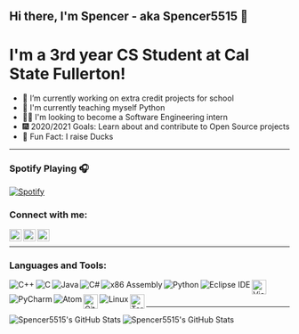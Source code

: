 ## Hi there, I'm Spencer - aka Spencer5515 👋

# I'm a 3rd year CS Student at Cal State Fullerton!

- 🔭 I’m currently working on extra credit projects for school
- 🌾 I'm currently teaching myself Python
- 👨‍💻 I'm looking to become a Software Engineering intern
- 🎆 2020/2021 Goals: Learn about and contribute to Open Source projects
- 🦆 Fun Fact: I raise Ducks

---

### Spotify Playing 🎧
[![Spotify](https://novatorem-git-master.spencer5515.vercel.app/api/spotify)](https://open.spotify.com/user/frostieboy55)

### Connect with me:

[<img align="left" alt="Spencer5515 | LinkedIn" width="22px" src="https://cdn.jsdelivr.net/npm/simple-icons@v3/icons/linkedin.svg" />][linkedin]
[<img align="left" alt="Spencer5515 | Unsplash" width= "22px" src="https://cdn.jsdelivr.net/npm/simple-icons@3.8.0/icons/unsplash.svg" />][Unsplash]
[<img align="left" alt="Spencer5515 | Instagram" width="22px" src="https://cdn.jsdelivr.net/npm/simple-icons@v3/icons/instagram.svg" />][instagram]

<br />

---

### Languages and Tools:

<img align="left" alt="C++" wdith="26px" src="https://img.icons8.com/color/32/000000/c-plus-plus-logo.png" />
<img align="left" alt="C" wdith="26px" src="https://img.icons8.com/color/32/000000/c-programming.png" />
<img align="left" alt="Java" wdith="26px" src="https://icons.iconarchive.com/icons/dakirby309/simply-styled/32/Java-icon.png" />
<img align="left" alt="C#" wdith="26px" src="https://img.icons8.com/color/32/000000/c-sharp-logo.png" />
<img align="left" alt="x86 Assembly" wdith="26px" src="https://img.icons8.com/office/32/000000/Assembly-Lines.png" />
<img align="left" alt="Python" wdith="26px" src="https://img.icons8.com/color/32/000000/python.png" />
<img align="left" alt="Eclipse IDE" wdith="26px" src="https://icons.iconarchive.com/icons/papirus-team/papirus-apps/32/eclipse-icon.png" />
<img align="left" alt="Visual Studio Code" width="26px" src="https://img.icons8.com/fluent/40/000000/visual-studio-code-2019.png" />
<img align="left" alt="PyCharm" wdith="26px" src="https://icons.iconarchive.com/icons/papirus-team/papirus-apps/32/pycharm-icon.png" />
<img align="left" alt="Atom" wdith="26px" src="https://icons.iconarchive.com/icons/papirus-team/papirus-apps/32/atom-icon.png" />
<img align="left" alt="GitHub" width="26px" src="https://cdn.jsdelivr.net/npm/simple-icons@3.8.0/icons/github.svg" />
<img align="left" alt="Linux" wdith="26px" src="https://icons.iconarchive.com/icons/dakirby309/simply-styled/32/OS-Linux-icon.png" />
<img align="left" alt="Terminal" width="26px" src="https://icons.iconarchive.com/icons/osullivanluke/orb-os-x/64/Terminal-icon.png" />

<br />
<br />

---

<img align="left" alt="Spencer5515's GitHub Stats" src="https://github-readme-stats.vercel.app/api?username=Spencer5515&show_icons=true*hide_border=true" />
<img align="left" alt="Spencer5515's GitHub Stats" src="https://github-readme-stats.vercel.app/api/top-langs/?username=Spencer5515&show_icons=true*hide_border=true" />


[instagram]: https://instagram.com/spencer.demera
[Unsplash]: https://unsplash.com/@spencer_demera
[linkedin]: https://www.linkedin.com/in/spencer-demera-939527199/
